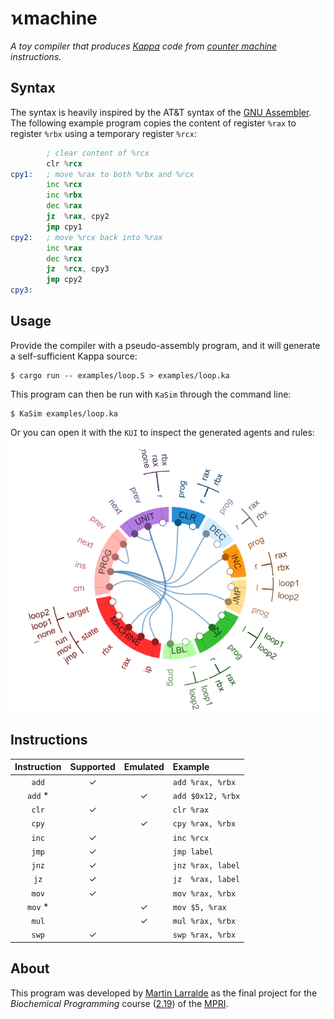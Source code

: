 # ϰmachine

*A toy compiler that produces [Kappa] code from [counter machine] instructions.*

[Kappa]: https://kappalanguage.org/
[counter machine]: https://en.wikipedia.org/wiki/Counter_machine

## Syntax

The syntax is heavily inspired by the AT&T syntax of the [GNU Assembler]. The following example
program copies the content of register `%rax` to register `%rbx` using a temporary register `%rcx`:

```asm
        ; clear content of %rcx
        clr %rcx
cpy1:   ; move %rax to both %rbx and %rcx
        inc %rcx
        inc %rbx
        dec %rax
        jz  %rax, cpy2
        jmp cpy1
cpy2:   ; move %rcx back into %rax
        inc %rax
        dec %rcx
        jz  %rcx, cpy3
        jmp cpy2
cpy3:
```

[GNU Assembler]: https://en.wikipedia.org/wiki/GNU_Assembler

## Usage

Provide the compiler with a pseudo-assembly program, and it will generate a
self-sufficient Kappa source:
```console
$ cargo run -- examples/loop.S > examples/loop.ka
```

This program can then be run with `KaSim` through the command line:
```console
$ KaSim examples/loop.ka
```

Or you can open it with the `KUI` to inspect the generated agents and rules:
![KaSim agents](https://github.com/althonos/kmachine/raw/master/docs/agents.png?sanitize=true)


## Instructions

| Instruction | Supported | Emulated | Example           |
| :---------: | :-------: | :------: | :---------------- |
|    `add`    |     ✓     |          | `add %rax, %rbx`  |
|    `add` *  |           |     ✓    | `add $0x12, %rbx` |
|    `clr`    |     ✓     |          | `clr %rax`        |
|    `cpy`    |           |     ✓    | `cpy %rax, %rbx`  |
|    `inc`    |     ✓     |          | `inc %rcx`        |
|    `jmp`    |     ✓     |          | `jmp label`       |
|    `jnz`    |     ✓     |          | `jnz %rax, label` |
|    `jz`     |     ✓     |          | `jz  %rax, label` |
|    `mov`    |     ✓     |          | `mov %rax, %rbx`  |
|    `mov` *  |           |     ✓    | `mov $5, %rax`    |
|    `mul`    |           |     ✓    | `mul %rax, %rbx`  |
|    `swp`    |     ✓     |          | `swp %rax, %rbx`  |


## About

This program was developed by [Martin Larralde](https://github.com/althonos) as the final
project for the *Biochemical Programming* course ([2.19]) of the [MPRI].

[2.19]: https://wikimpri.dptinfo.ens-cachan.fr/doku.php?id=cours:c-2-19
[MPRI]: https://wikimpri.dptinfo.ens-cachan.fr/doku.php
